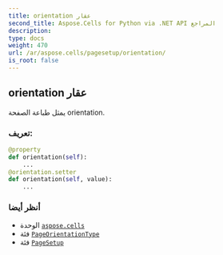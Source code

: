 ```yaml
---
title: orientation عقار
second_title: Aspose.Cells for Python via .NET API المراجع
description:
type: docs
weight: 470
url: /ar/aspose.cells/pagesetup/orientation/
is_root: false
---
```

##  orientation عقار

يمثل طباعة الصفحة orientation.
###  تعريف:
```python
@property
def orientation(self):
    ...
@orientation.setter
def orientation(self, value):
    ...
```

###  أنظر أيضا
* الوحدة [`aspose.cells`](../../)
* فئة [`PageOrientationType`](/cells/python-net/ar/aspose.cells/pageorientationtype)
* فئة [`PageSetup`](/cells/python-net/ar/aspose.cells/pagesetup)
